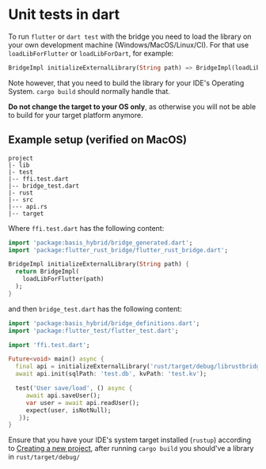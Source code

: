 # Unit tests in dart

To run `flutter` or `dart test` with the bridge you need to load the library on your own development machine (Windows/MacOS/Linux/CI). For that use `loadLibForFlutter` or `loadLibForDart`, for example:

```dart
BridgeImpl initializeExternalLibrary(String path) => BridgeImpl(loadLibForDart(path));
```

Note however, that you need to build the library for your IDE's Operating System. `cargo build` should normally handle that.

**Do not change the target to your OS only**, as otherwise you will not be able to build for your target platform anymore.

## Example setup (verified on MacOS)
```
project
|- lib
|- test
|-- ffi.test.dart
|-- bridge_test.dart
|- rust
|-- src
|--- api.rs
|-- target
```

Where `ffi.test.dart` has the following content:
```dart
import 'package:basis_hybrid/bridge_generated.dart';
import 'package:flutter_rust_bridge/flutter_rust_bridge.dart';

BridgeImpl initializeExternalLibrary(String path) {
  return BridgeImpl(
    loadLibForFlutter(path)
  );
}
```

and then `bridge_test.dart` has the following content:
```dart
import 'package:basis_hybrid/bridge_definitions.dart';
import 'package:flutter_test/flutter_test.dart';

import 'ffi.test.dart';

Future<void> main() async {
  final api = initializeExternalLibrary('rust/target/debug/librustbridge.dylib');
  await api.init(sqlPath: 'test.db', kvPath: 'test.kv');

  test('User save/load', () async {
     await api.saveUser();
     var user = await api.readUser();
     expect(user, isNotNull);
   });
}
``` 

Ensure that you have your IDE's system target installed (`rustup`) according to [Creating a new project](https://cjycode.com/flutter_rust_bridge/template/setup.html), after running `cargo build`  you should've a library in `rust/target/debug/`